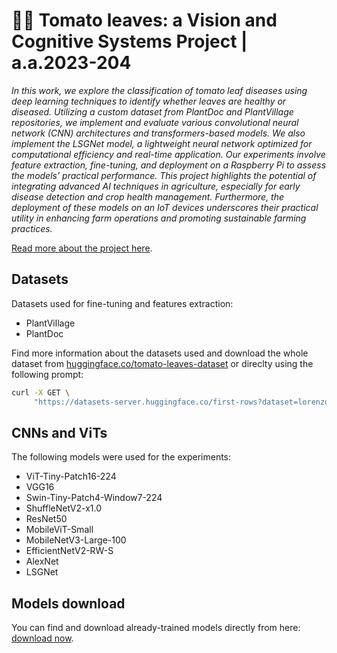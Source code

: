 # 🍅🍃 Tomato leaves: a Vision and Cognitive Systems Project | a.a.2023-204

*In this work, we explore the classification of tomato leaf diseases using deep learning techniques to identify whether leaves are healthy or diseased. Utilizing a custom dataset from PlantDoc and PlantVillage repositories, we implement and evaluate various convolutional neural network (CNN) architectures and transformers-based models. We also implement the LSGNet model, a lightweight neural network optimized for computational efficiency and real-time application. Our experiments involve feature extraction, fine-tuning, and deployment on a Raspberry Pi to assess the models’ practical performance. This project highlights the potential of integrating advanced AI techniques in agriculture, especially for early disease detection and crop health management. Furthermore, the deployment of these models on an IoT devices underscores their practical utility in enhancing farm operations and promoting sustainable farming practices.*

[Read more about the project here](https://unipdit-my.sharepoint.com/:b:/g/personal/lorenzo_perinello_studenti_unipd_it/ERC7H9QT5GdIjAQ3e5nWoEQBvSo6oyrhcRRWPIUjiErZHQ?e=1MvZlz).

## Datasets

Datasets used for fine-tuning and features extraction:

- PlantVillage
- PlantDoc

Find more information about the datasets used
and download the whole dataset from [huggingface.co/tomato-leaves-dataset](https://huggingface.co/datasets/lorenzoxi/tomato-leaves-dataset) or
direclty using the following prompt:

```bash
curl -X GET \
     "https://datasets-server.huggingface.co/first-rows?dataset=lorenzoxi%2Ftomato-leaves-dataset&config=default&split=train"
```

## CNNs and ViTs

The following models were used for the experiments:

- ViT-Tiny-Patch16-224
- VGG16
- Swin-Tiny-Patch4-Window7-224
- ShuffleNetV2-x1.0
- ResNet50
- MobileViT-Small
- MobileNetV3-Large-100
- EfficientNetV2-RW-S
- AlexNet
- LSGNet

## Models download

You can find and download already-trained models directly from here: [download now](https://unipdit-my.sharepoint.com/:u:/g/personal/lorenzo_perinello_studenti_unipd_it/EYmm9epGQr5JsgH_CdouXD8BI-aNxM8JyyqaT6ZvG2gXMg?e=NcAT8b).
